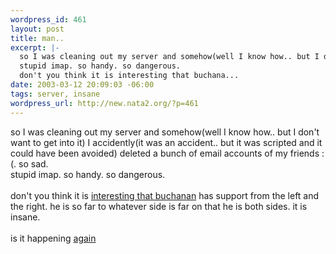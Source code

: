 ```yaml
--- 
wordpress_id: 461
layout: post
title: man..
excerpt: |-
  so I was cleaning out my server and somehow(well I know how.. but I don't want to get into it) I accidently(it was an accident.. but it was scripted and it could have been avoided) deleted a bunch of email accounts of my friends :(. so sad. 
  stupid imap. so handy. so dangerous. 
  don't you think it is interesting that buchana...
date: 2003-03-12 20:09:03 -06:00
tags: server, insane
wordpress_url: http://new.nata2.org/?p=461
---
```

so I was cleaning out my server and somehow(well I know how.. but I don't want to get into it) I accidently(it was an accident.. but it was scripted and it could have been avoided) deleted a bunch of email accounts of my friends :(. so sad. 
<br/>stupid imap. so handy. so dangerous. <br/>
<br/>don't you think it is <a href="http://www.amconmag.com/03_24_03/cover.html">interesting that buchanan</a> has support from the left and the right. he is so far to whatever side is far on that he is both sides. it is insane. <Br><br/>is it happening <a href="http://www.guardian.co.uk/worldlatest/story/0,1280,-2474902,00.html">again</a>
